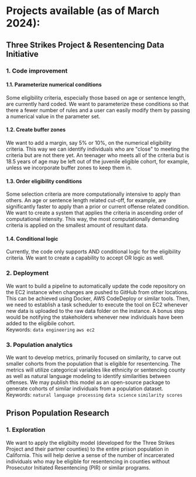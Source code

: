 # Projects available (as of March 2024): 

## Three Strikes Project & Resentencing Data Initiative

### 1. Code improvement 
#### 1.1. Parameterize numerical conditions 
Some eligibility criteria, especially those based on age or sentence length, are currently hard coded. We want to parameterize these conditions so that there a fewer number of rules and a user can easily modify them by passing a numerical value in the parameter set. 
#### 1.2. Create buffer zones 
We want to add a margin, say 5% or 10%, on the numerical eligibility criteria. This way we can identify individuals who are "close" to meeting the criteria but are not there yet. An teenager who meets all of the criteria but is 18.5 years of age may be left out of the juvenile eligible cohort, for example, unless we incorporate buffer zones to keep them in. 
#### 1.3. Order eligibility conditions 
Some selection criteria are more computationally intensive to apply than others. An age or sentence length related cut-off, for example, are significantly faster to apply than a prior or current offense related condition. We want to create a system that applies the criteria in ascending order of computational intensity. This way, the most computationally demanding criteria is applied on the smallest amount of resultant data. 
#### 1.4. Conditional logic 
Currently, the code only supports AND conditional logic for the eligibility criteria. We want to create a capability to accept OR logic as well. 

### 2. Deployment 
We want to build a pipeline to automatically update the code repository on the EC2 instance when changes are pushed to GitHub from other locations. This can be achieved using Docker, AWS CodeDeploy or similar tools. Then, we need to establish a task scheduler to execute the tool on EC2 whenever new data is uploaded to the raw data folder on the instance. A bonus step would be notifying the stakeholders whenever new individuals have been added to the eligibile cohort.<br> 
Keywords: `data engineering` `aws ec2`

### 3. Population analytics
We want to develop metrics, primarily focused on similarity, to carve out smaller cohorts from the population that is eligible for resentencing. The metrics will utilize categorical variables like ethnicity or sentencing county as well as natural language modeling to identify similarities between offenses. We may publish this model as an open-source package to generate cohorts of similar individuals from a population dataset.<br> 
Keywords: `natural language processing` `data science` `similarity scores`

## Prison Population Research 

### 1. Exploration 
We want to apply the eligibilty model (developed for the Three Strikes Project and their partner counties) to the entire prison population in California. This will help derive a sense of the number of incarcerated individuals who may be eligible for resentencing in counties without Prosecutor Initiated Resentencing (PIR) or similar programs. 

